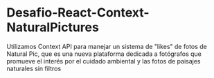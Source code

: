 # Desafio-React-Context-NaturalPictures
Utilizamos Context API para manejar un sistema de "likes" de fotos de Natural Pic, que es una nueva plataforma dedicada a fotógrafos que promueve el interés por el
cuidado ambiental y las fotos de paisajes naturales sin filtros
